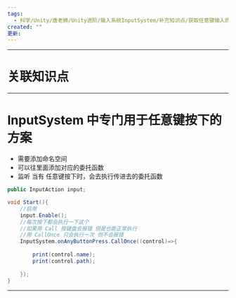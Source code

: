 ```yaml
---
tags:
  - 科学/Unity/唐老狮/Unity进阶/输入系统InputSystem/补充知识点/获取任意键输入的信息
created: ""
更新:
---
```


---
# 关联知识点



---
# InputSystem 中专门用于任意键按下的方案

- 需要添加命名空间
- 可以往里面添加对应的委托函数
- 监听 当有 任意键按下时，会去执行传进去的委托函数

```C#
public InputAction input;

void Start(){
	//启用
	input.Enable();
	//每次按下都会执行一下这个
	//如果用 Call 按键盘会报错 但是也能正常执行
	//用 CallOnce 只会执行一次 但不会报错
	InputSystem.onAnyButtonPress.CallOnce((control)=>{
	
		print(control.name);
		print(control.path);
	
	});
}
```

---
